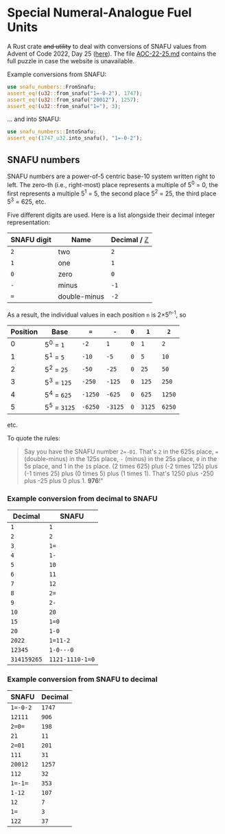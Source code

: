 # Special Numeral-Analogue Fuel Units

A Rust crate ~~and utility~~ to deal with conversions of SNAFU values
from Advent of Code 2022, Day 25 ([here](https://adventofcode.com/2022/day/25)).
The file [AOC-22-25.md](AOC-22-25.md) contains the full puzzle in case the
website is unavailable.

Example conversions from SNAFU:

```rust
use snafu_numbers::FromSnafu;
assert_eq!(u32::from_snafu("1=-0-2"), 1747);
assert_eq!(u32::from_snafu("20012"), 1257);
assert_eq!(u32::from_snafu("1="), 3);
```

... and into SNAFU:

```rust
use snafu_numbers::IntoSnafu;
assert_eq!(1747_u32.into_snafu(), "1=-0-2");
```

## SNAFU numbers

SNAFU numbers are a power-of-5 centric base-10 system written right to left.
The zero-th (i.e., right-most) place represents a multiple of 5<sup>0</sup> = 0, the first 
represents a multiple 5<sup>1</sup> = 5, the second place 5<sup>2</sup> = 25,
the third place 5<sup>3</sup> = 625, etc.

Five different digits are used. Here is a list alongside their decimal integer representation:

| SNAFU digit | Name         | Decimal / [ℤ] |
|-------------|--------------|---------------|
| `2`         | two          | `2`           |
| `1`         | one          | `1`           |
| `0`         | zero         | `0`           |
| `-`         | minus        | `-1`          |
| `=`         | double-minus | `-2`          |

[ℤ]: https://en.wikipedia.org/wiki/Integer

As a result, the individual values in each position `n` is 2×5<sup>n-1</sup>, so

| Position | Base                   | `=`     | `-`     | `0` | `1`    | `2`    |
|----------|------------------------|---------|---------|-----|--------|--------|
| 0        | 5<sup>0</sup> = `1`    | `-2`    | `1`     | `0` | `1`    | `2`    |
| 1        | 5<sup>1</sup> = `5`    | `-10`   | `-5`    | `0` | `5`    | `10`   |
| 2        | 5<sup>2</sup> = `25`   | `-50`   | `-25`   | `0` | `25`   | `50`   |
| 3        | 5<sup>3</sup> = `125`  | `-250`  | `-125`  | `0` | `125`  | `250`  |
| 4        | 5<sup>4</sup> = `625`  | `-1250` | `-625`  | `0` | `625`  | `1250` |
| 5        | 5<sup>5</sup> = `3125` | `-6250` | `-3125` | `0` | `3125` | `6250` |

etc.

To quote the rules:

> Say you have the SNAFU number `2=-01`. That's `2` in
the 625s place, `=` (double-minus) in the 125s place, `-` (minus) in the 25s place,
`0` in the 5s place, and 1 in the `1`s place.
(2 times 625) plus (-2 times 125) plus (-1 times 25) plus (0 times 5) plus (1 times 1).
That's 1250 plus -250 plus -25 plus 0 plus 1. **976**!"

### Example conversion from decimal to SNAFU

| Decimal     | SNAFU           |
|-------------|-----------------|
| `1`         | `1`             |
| `2`         | `2`             |
| `3`         | `1=`            |
| `4`         | `1-`            |
| `5`         | `10`            |
| `6`         | `11`            |
| `7`         | `12`            |
| `8`         | `2=`            |
| `9`         | `2-`            |
| `10`        | `20`            |
| `15`        | `1=0`           |
| `20`        | `1-0`           |
| `2022`      | `1=11-2`        |
| `12345`     | `1-0---0`       |
| `314159265` | `1121-1110-1=0` |

### Example conversion from SNAFU to decimal

| SNAFU    | Decimal |
|----------|---------|
| `1=-0-2` | `1747`  |
| `12111`  | `906`   |
| `2=0=`   | `198`   |
| `21`     | `11`    |
| `2=01`   | `201`   |
| `111`    | `31`    |
| `20012`  | `1257`  |
| `112`    | `32`    |
| `1=-1=`  | `353`   |
| `1-12`   | `107`   |
| `12`     | `7`     |
| `1=`     | `3`     |
| `122`    | `37`    |

